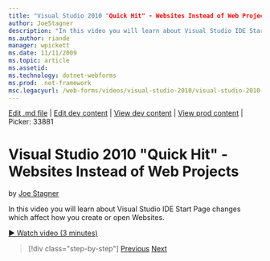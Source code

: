 ```yaml
---
title: "Visual Studio 2010 "Quick Hit" - Websites Instead of Web Projects | Microsoft Docs"
author: JoeStagner
description: "In this video you will learn about Visual Studio IDE Start Page changes which affect how you create or open Websites."
ms.author: riande
manager: wpickett
ms.date: 11/11/2009
ms.topic: article
ms.assetid: 
ms.technology: dotnet-webforms
ms.prod: .net-framework
msc.legacyurl: /web-forms/videos/visual-studio-2010/visual-studio-2010-quick-hit-websites-instead-of-web-projects
---
```

[Edit .md file](C:\Projects\msc\dev\Msc.Www\Web.ASP\App_Data\github\web-forms\videos\visual-studio-2010\visual-studio-2010-quick-hit-websites-instead-of-web-projects.md) | [Edit dev content](http://www.aspdev.net/umbraco#/content/content/edit/26934) | [View dev content](http://docs.aspdev.net/tutorials/web-forms/videos/visual-studio-2010/visual-studio-2010-quick-hit-websites-instead-of-web-projects.html) | [View prod content](http://www.asp.net/web-forms/videos/visual-studio-2010/visual-studio-2010-quick-hit-websites-instead-of-web-projects) | Picker: 33881

Visual Studio 2010 "Quick Hit" - Websites Instead of Web Projects
====================
by [Joe Stagner](https://github.com/JoeStagner)

In this video you will learn about Visual Studio IDE Start Page changes which affect how you create or open Websites. 

[&#9654; Watch video (3 minutes)](https://channel9.msdn.com/Blogs/ASP-NET-Site-Videos/visual-studio-2010-quick-hit-websites-instead-of-web-projects)

>[!div class="step-by-step"] [Previous](visual-studio-2010-quick-hit-new-multi-targeting.md) [Next](visual-studio-2010-quick-hit-snippets-intellisense.md)